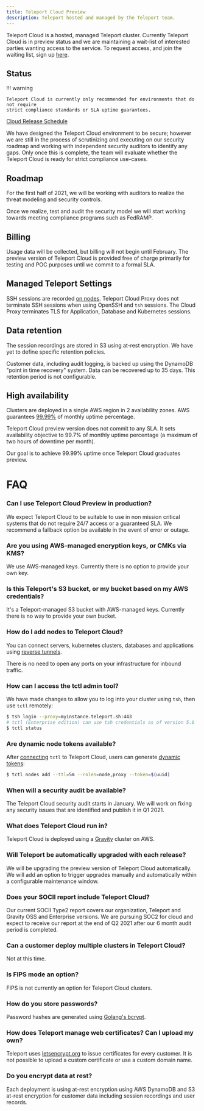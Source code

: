 ```yaml
---
title: Teleport Cloud Preview
description: Teleport hosted and managed by the Teleport team.
---
```


Teleport Cloud is a hosted, managed Teleport cluster.
Currently Teleport Cloud is in preview status and we are maintaining a
wait-list of interested parties wanting access to the service.
To request access, and join the waiting list, sign up [here](https://goteleport.com/get-started/).

## Status

!!! warning

    Teleport Cloud is currently only recommended for environments that do not require
    strict compliance standards or SLA uptime guarantees.

[Cloud Release Schedule](./upcoming-releases.md#teleport-cloud-austin)

We have designed the Teleport Cloud environment to be secure; however we are still in the process of
scrutinizing and executing on our security roadmap and working with independent security
auditors to identify any gaps. Only once this is complete, the team will evaluate
whether the Teleport Cloud is ready for strict compliance use-cases.

## Roadmap

For the first half of 2021, we will be working with auditors to realize the
threat modeling and security controls.

Once we realize, test and audit the security model we will start working towards meeting
compliance programs such as FedRAMP.

## Billing

Usage data will be collected, but billing will not begin until February.
The preview version of Teleport Cloud is provided free of charge primarily
for testing and POC purposes until we commit to a formal SLA.

## Managed Teleport Settings

SSH sessions are recorded [on nodes](../architecture/nodes.md#session-recording).
Teleport Cloud Proxy does not terminate SSH sessions when using OpenSSH and `tsh` sessions.
The Cloud Proxy terminates TLS for Application, Database and Kubernetes sessions.

## Data retention

The session recordings are stored in S3 using at-rest encryption.
We have yet to define specific retention policies.

Customer data, including audit logging, is backed up using the DynamoDB
"point in time recovery" system. Data can be recovered up to 35 days.
This retention period is not configurable.

## High availability

Clusters are deployed in a single AWS region in 2 availability zones.
AWS guarantees [99.99%](https://aws.amazon.com/compute/sla/) of monthly uptime percentage.

Teleport Cloud preview version does not commit to any SLA. It sets availability
objective to 99.7% of monthly uptime percentage (a maximum of two hours of downtime per month).

Our goal is to achieve 99.99% uptime once Teleport Cloud graduates preview.

# FAQ

### Can I use Teleport Cloud Preview in production?

We expect Teleport Cloud to be suitable to use in non mission critical systems
that do not require 24/7 access or a guaranteed SLA. We recommend a
fallback option be available in the event of error or outage.

### Are you using AWS-managed encryption keys, or CMKs via KMS?

We use AWS-managed keys. Currently there is no option to provide your own key.

### Is this Teleport's S3 bucket, or my bucket based on my AWS credentials?

It's a Teleport-managed S3 bucket with AWS-managed keys.
Currently there is no way to provide your own bucket.

### How do I add nodes to Teleport Cloud?

You can connect servers, kubernetes clusters, databases and applications
using [reverse tunnels](../admin-guide.md#adding-a-node-located-behind-nat).

There is no need to open any ports on your infrastructure for inbound traffic.

### How can I access the tctl admin tool?

We have made changes to allow you to log into your cluster using `tsh`, then use `tctl` remotely:

```bash
$ tsh login --proxy=myinstance.teleport.sh:443
# tctl (Enterprise edition) can use tsh credentials as of version 5.0
$ tctl status
```

### Are dynamic node tokens available?

After [connecting](#how-can-i-access-the-tctl-admin-tool) `tctl` to Teleport Cloud, users can generate
[dynamic tokens](../admin-guide.md#short-lived-dynamic-tokens):

```bash
$ tctl nodes add --ttl=5m --roles=node,proxy --token=$(uuid)
```

### When will a security audit be available?

The Teleport Cloud security audit starts in January.
We will work on fixing any security issues that are identified and
publish it in Q1 2021.

### What does Teleport Cloud run in?

Teleport Cloud is deployed using a [Gravity](https://github.com/gravitational/gravity)
cluster on AWS.

### Will Teleport be automatically upgraded with each release?

We will be upgrading the preview version of Teleport Cloud automatically.
We will add an option to trigger upgrades manually and automatically
within a configurable maintenance window.

### Does your SOCII report include Teleport Cloud?

Our current SOCII Type2 report covers our organization, Teleport and Gravity OSS and Enterprise versions.
We are pursuing SOC2 for cloud and expect to receive our report at the end of Q2 2021
after our 6 month audit period is completed.

### Can a customer deploy multiple clusters in Teleport Cloud?

Not at this time.

### Is FIPS mode an option?

FIPS is not currently an option for Teleport Cloud clusters.

### How do you store passwords?

Password hashes are generated using
[Golang's bcrypt](https://pkg.go.dev/golang.org/x/crypto/bcrypt).

### How does Teleport manage web certificates? Can I upload my own?

Teleport uses [letsencrypt.org](https://letsencrypt.org/) to issue
certificates for every customer. It is not possible to upload a custom
certificate or use a custom domain name.

### Do you encrypt data at rest?

Each deployment is using at-rest encryption using AWS DynamoDB and S3 at-rest encryption
for customer data including session recordings and user records.
